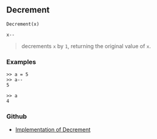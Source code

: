 ## Decrement

```
Decrement(x)

x--
```

> decrements `x` by `1`, returning the original value of `x`. 

### Examples

```
>> a = 5   
>> a--   
5    
 
>> a    
4   
```
    

### Github

* [Implementation of Decrement](https://github.com/axkr/symja_android_library/blob/master/symja_android_library/matheclipse-core/src/main/java/org/matheclipse/core/builtin/Arithmetic.java#L1304) 

